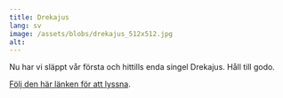 ```yaml
---
title: Drekajus
lang: sv
image: /assets/blobs/drekajus_512x512.jpg
alt:
---
```


Nu har vi släppt vår första och hittills enda singel Drekajus. Håll till godo.

[Följ den här länken för att lyssna](https://recordu.lnk.to/3rgr74).
